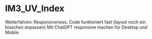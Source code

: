 # IM3_UV_Index

Weiterfahren: Responsiveness. Code funktoniert fast (layout noch ein bisschen anpassen)
Mit ChatGPT responsive machen für Desktop und Mobile